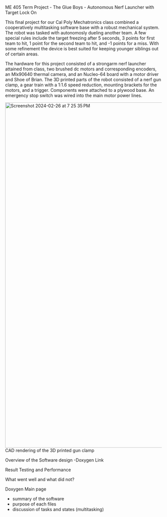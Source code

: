 ME 405 Term Project - The Glue Boys -
Autonomous Nerf Launcher with Target Lock On

This final project for our Cal Poly Mechatronics class combined a cooperatively multitasking software base with 
a robust mechanical system. The robot was tasked with autonomosly dueling another team. A few special rules include 
the target freezing after 5 seconds, 3 points for first team to hit, 1 point for the second team to hit, and -1 points
for a miss. With some refinement the device is best suited for keeping younger siblings out of certain areas. 

The hardware for this project consisted of a strongarm nerf launcher attained from class, two brushed dc motors and 
corresponding encoders, an Mlx90640 thermal camera, and an Nucleo-64 board with a motor driver and Shoe of Brian.
The 3D printed parts of the robot consisted of a nerf gun clamp, a gear train with a 1:1.6 speed reduction, mounting 
brackets for the motors, and a trigger. Components were attached to a plywood base. An emergency stop switch was wired
into the main motor power lines. 

<img width="1107" alt="Screenshot 2024-02-26 at 7 25 35 PM" src="https://github.com/seamuswr/Killer_Robot/assets/108034107/896ef53d-fcdc-4a2a-aefe-6c54da7810a9">
CAD rendering of the 3D printed gun clamp


Overview of the Software design
-Doxygen Link

Result
Testing and Performance

What went well and what did not?

Doxygen Main page

- summary of the software
- purpose of each files
- discussion of tasks and states  (multitasking)
